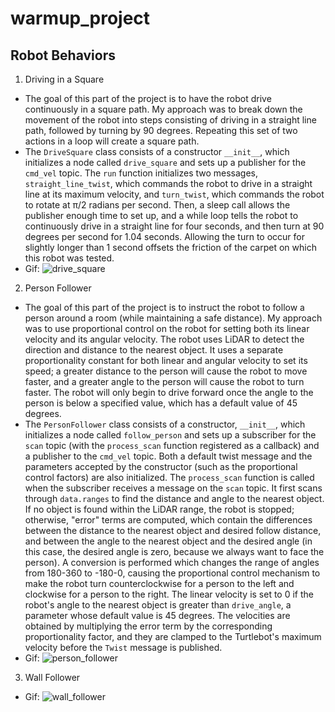 # warmup_project

## Robot Behaviors
1) Driving in a Square
- The goal of this part of the project is to have the robot drive continuously in a square path. My approach was to break down the movement of the robot into steps consisting of driving in a straight line path, followed by turning by 90 degrees. Repeating this set of two actions in a loop will create a square path.
- The `DriveSquare` class consists of a constructor `__init__`, which initializes a node called `drive_square` and sets up a publisher for the `cmd_vel` topic. The `run` function initializes two messages, `straight_line_twist`, which commands the robot to drive in a straight line at its maximum velocity, and `turn_twist`, which commands the robot to rotate at π/2 radians per second. Then, a sleep call allows the publisher enough time to set up, and a while loop tells the robot to continuously drive in a straight line for four seconds, and then turn at 90 degrees per second for 1.04 seconds. Allowing the turn to occur for slightly longer than 1 second offsets the friction of the carpet on which this robot was tested.
- Gif: ![drive_square](gifs/drive_square.gif)

2) Person Follower
- The goal of this part of the project is to instruct the robot to follow a person around a room (while maintaining a safe distance). My approach was to use proportional control on the robot for setting both its linear velocity and its angular velocity. The robot uses LiDAR to detect the direction and distance to the nearest object. It uses a separate proportionality constant for both linear and angular velocity to set its speed; a greater distance to the person will cause the robot to move faster, and a greater angle to the person will cause the robot to turn faster. The robot will only begin to drive forward once the angle to the person is below a specified value, which has a default value of 45 degrees.
- The `PersonFollower` class consists of a constructor, ``__init__``, which initializes a node called `follow_person` and sets up a subscriber for the `scan` topic (with the `process_scan` function registered as a callback) and a publisher to the `cmd_vel` topic. Both a default twist message and the parameters accepted by the constructor (such as the proportional control factors) are also initialized. The `process_scan` function is called when the subscriber receives a message on the `scan` topic. It first scans through `data.ranges` to find the distance and angle to the nearest object. If no object is found within the LiDAR range, the robot is stopped; otherwise, "error" terms are computed, which contain the differences between the distance to the nearest object and desired follow distance, and between the angle to the nearest object and the desired angle (in this case, the desired angle is zero, because we always want to face the person). A conversion is performed which changes the range of angles from 180-360 to -180-0, causing the proportional control mechanism to make the robot turn counterclockwise for a person to the left and clockwise for a person to the right. The linear velocity is set to 0 if the robot's angle to the nearest object is greater than `drive_angle`, a parameter whose default value is 45 degrees. The velocities are obtained by multiplying the error term by the corresponding proportionality factor, and they are clamped to the Turtlebot's maximum velocity before the `Twist` message is published.
- Gif: ![person_follower](gifs/person_follower.gif)

3) Wall Follower
- Gif: ![wall_follower](gifs/wall_follower.gif)
